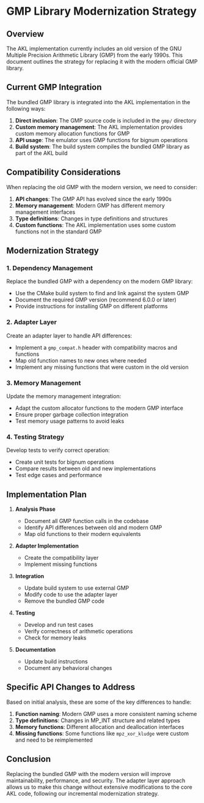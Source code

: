 # GMP Library Modernization Strategy

## Overview

The AKL implementation currently includes an old version of the GNU Multiple Precision Arithmetic Library (GMP) from the early 1990s. This document outlines the strategy for replacing it with the modern official GMP library.

## Current GMP Integration

The bundled GMP library is integrated into the AKL implementation in the following ways:

1. **Direct inclusion**: The GMP source code is included in the `gmp/` directory
2. **Custom memory management**: The AKL implementation provides custom memory allocation functions for GMP
3. **API usage**: The emulator uses GMP functions for bignum operations
4. **Build system**: The build system compiles the bundled GMP library as part of the AKL build

## Compatibility Considerations

When replacing the old GMP with the modern version, we need to consider:

1. **API changes**: The GMP API has evolved since the early 1990s
2. **Memory management**: Modern GMP has different memory management interfaces
3. **Type definitions**: Changes in type definitions and structures
4. **Custom functions**: The AKL implementation uses some custom functions not in the standard GMP

## Modernization Strategy

### 1. Dependency Management

Replace the bundled GMP with a dependency on the modern GMP library:

- Use the CMake build system to find and link against the system GMP
- Document the required GMP version (recommend 6.0.0 or later)
- Provide instructions for installing GMP on different platforms

### 2. Adapter Layer

Create an adapter layer to handle API differences:

- Implement a `gmp_compat.h` header with compatibility macros and functions
- Map old function names to new ones where needed
- Implement any missing functions that were custom in the old version

### 3. Memory Management

Update the memory management integration:

- Adapt the custom allocator functions to the modern GMP interface
- Ensure proper garbage collection integration
- Test memory usage patterns to avoid leaks

### 4. Testing Strategy

Develop tests to verify correct operation:

- Create unit tests for bignum operations
- Compare results between old and new implementations
- Test edge cases and performance

## Implementation Plan

1. **Analysis Phase**
   - Document all GMP function calls in the codebase
   - Identify API differences between old and modern GMP
   - Map old functions to their modern equivalents

2. **Adapter Implementation**
   - Create the compatibility layer
   - Implement missing functions

3. **Integration**
   - Update build system to use external GMP
   - Modify code to use the adapter layer
   - Remove the bundled GMP code

4. **Testing**
   - Develop and run test cases
   - Verify correctness of arithmetic operations
   - Check for memory leaks

5. **Documentation**
   - Update build instructions
   - Document any behavioral changes

## Specific API Changes to Address

Based on initial analysis, these are some of the key differences to handle:

1. **Function naming**: Modern GMP uses a more consistent naming scheme
2. **Type definitions**: Changes in MP_INT structure and related types
3. **Memory functions**: Different allocation and deallocation interfaces
4. **Missing functions**: Some functions like `mpz_xor_kludge` were custom and need to be reimplemented

## Conclusion

Replacing the bundled GMP with the modern version will improve maintainability, performance, and security. The adapter layer approach allows us to make this change without extensive modifications to the core AKL code, following our incremental modernization strategy.
